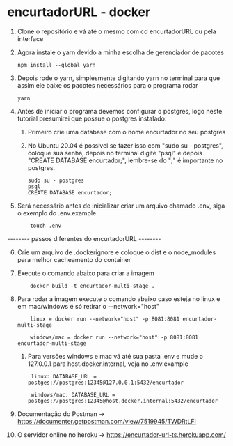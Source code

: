 # encurtadorURL - docker

1. Clone o repositório e vá até o mesmo com cd encurtadorURL ou pela interface

 2. Agora instale o yarn devido a minha escolha de gerenciador de pacotes

        npm install --global yarn

      
 3. Depois rode o yarn, simplesmente digitando yarn no terminal para que assim ele baixe os pacotes necessários para o programa rodar

        yarn


 4. Antes de iniciar o programa devemos configurar o postgres, logo neste tutorial presumirei que possue o postgres instalado:
       1. Primeiro crie uma database com o nome encurtador no seu postgres
       2. No Ubuntu 20.04 é possivel se fazer isso com "sudo su - postgres", coloque sua senha, depois no terminal digite "psql"
          e depois "CREATE DATABASE encurtador;", lembre-se do ";" é importante no postgres.

              sudo su - postgres
              psql
              CREATE DATABASE encurtador;

          
 5. Será necessário antes de inicializar criar um arquivo chamado .env, siga o exemplo do .env.example

            touch .env

-------- passos diferentes do encurtadorURL --------

 6. Crie um arquivo de .dockerignore e coloque o dist e o node_modules para melhor cacheamento do container
 
 7. Execute o comando abaixo para criar a imagem
 
            docker build -t encurtador-multi-stage .
            
 8. Para rodar a imagem execute o comando abaixo caso esteja no linux e em mac/windows é só retirar o --network="host"
              
            linux = docker run --network="host" -p 8081:8081 encurtador-multi-stage
            
            windows/mac = docker run --network="host" -p 8081:8081 encurtador-multi-stage
            
      1. Para versões windows e mac vá até sua pasta .env e mude o 127.0.0.1 para host.docker.internal, veja no .env.example
      
              linux: DATABASE_URL = postges://postgres:12345@127.0.0.1:5432/encurtador
 
              windows/mac: DATABASE_URL = postges://postgres:12345@host.docker.internal:5432/encurtador
      
 9. Documentação do Postman -> https://documenter.getpostman.com/view/7519945/TWDRtLFi

 10. O servidor online no heroku -> https://encurtador-url-ts.herokuapp.com/

